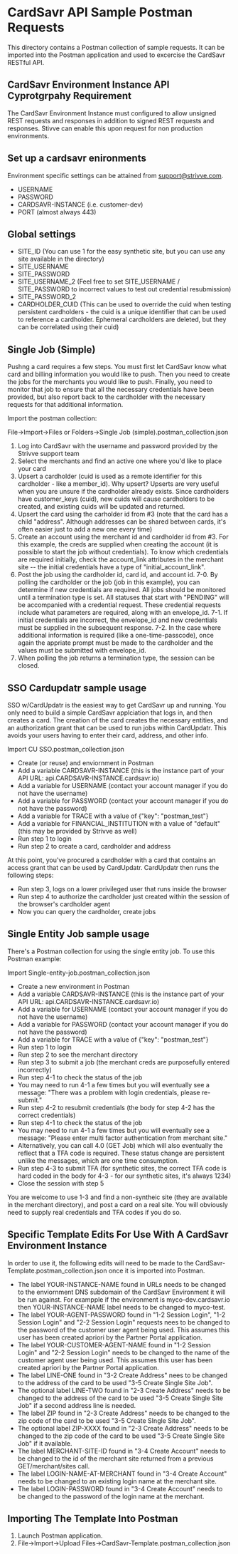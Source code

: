 # CardSavr API Sample Postman Requests

This directory contains a Postman collection of sample requests.  It can be imported into the Postman application and used to excercise the CardSavr RESTful API.  

## CardSavr Environment Instance API Cyprotgrpahy Requirement

The CardSavr Environment Instance must configured to allow unsigned REST requests and responses in addition to signed REST requests and responses.  Stivve can enable this upon request for non production environments.

## Set up a cardsavr enironments

Environment specific settings can be attained from support@strivve.com.  

- USERNAME
- PASSWORD
- CARDSAVR-INSTANCE (i.e. customer-dev)
- PORT (almost always 443)

## Global settings

- SITE_ID (You can use 1 for the easy synthetic site, but you can use any site available in the directory)
- SITE_USERNAME 
- SITE_PASSWORD
- SITE_USERNAME_2  (Feel free to set SITE_USERNAME / SITE_PASSWORD to incorrect values to test out credential resubmission)
- SITE_PASSWORD_2
- CARDHOLDER_CUID  (This can be used to override the cuid when testing persistent cardholders - the cuid is a unique identifier that can be used to reference a cardholder.  Ephemeral cardholders are deleted, but they can be correlated using their cuid)

## Single Job (Simple)

Pushng a card requires a few steps.  You must first let CardSavr know what card and billing information you would like to push.  Then you need to create the jobs for the merchants you would like to push.  Finally, you need to monitor that job to ensure that all the necessary credentials have been provided, but also report back to the cardholder with the necessary requests for that additional information.

Import the postman collection:

File->Import->Files or Folders->Single Job (simple).postman_collection.json

1. Log into CardSavr with the username and password provided by the Strivve support team
2. Select the merchants and find an active one where you'd like to place your card
3. Upsert a cardholder (cuid is used as a remote identifier for this cardholder - like a member_id).  Why upsert?  Upserts are very useful when you are unsure if the cardholder already exists.  Since cardholders have customer_keys (cuid), new cuids will cause cardholders to be created, and existing cuids will be updated and returned.
4. Upsert the card using the carholder id from #3 (note that the card has a child "address".  Although addresses can be shared between cards, it's often easier just to add a new one every time)
5. Create an account using the merchant id and cardholder id from #3.  For this example, the creds are supplied when creating the account (it is possible to start the job without credentials).  To know which credentials are required initially, check the account_link attributes in the merchant site -- the initial credentials have a type of "initial_account_link".
6. Post the job using the cardholder id, card id, and account id. 
7-0. By polling the cardholder or the job (job in this example), you can determine if new credentials are required.  All jobs should be monitored until a termination type is set.  All statuses that start with "PENDING" will be accompanied with a credential request.  These credential requests include what parameters are required, along with an envelope_id.
7-1. If initial credentials are incorrect, the envelope_id and new credentials must be supplied in the subsequent response.
7-2. In the case where additional information is required (like a one-time-passcode), once again the appriate prompt must be made to the cardholder and the values must be submitted with envelope_id.
8. When polling the job returns a termination type, the session can be closed.  


## SSO Cardupdatr sample usage

SSO w/CardUpdatr is the easiest way to get CardSavr up and running.  You only need to build a simple CardSavr applciation that logs in, and then creates a card.  The creation of the card creates the necessary entities, and an authorization grant that can be used to run jobs within CardUpdatr.  This avoids your users having to enter their card, address, and other info.

Import CU SSO.postman_collection.json

- Create (or reuse) and enviornment in Postman
- Add a variable CARDSAVR-INSTANCE (this is the instance part of your API URL: api.CARDSAVR-INSTANCE.cardsavr.io)
- Add a variable for USERNAME (contact your account manager if you do not have the username)
- Add a variable for PASSWORD (contact your account manager if you do not have the password)
- Add a variable for TRACE with a value of {"key": "postman_test"}
- Add a variable for FINANCIAL_INSTITUTION with a value of "default" (this may be provided by Strivve as well)
- Run step 1 to login
- Run step 2 to create a card, cardholder and address

At this point, you've procured a cardholder with a card that contains an access grant that can be used by CardUpdatr.  CardUpdatr then runs the following steps:

- Run step 3, logs on a lower privileged user that runs inside the browser
- Run step 4 to authorize the cardholder just created within the session of the browser's cardholder agent
- Now you can query the cardholder, create jobs


## Single Entity Job sample usage

There's a Postman collection for using the single entity job.  To use this Postman example:

Import Single-entity-job.postman_collection.json

- Create a new environment in Postman
- Add a variable CARDSAVR-INSTANCE (this is the instance part of your API URL: api.CARDSAVR-INSTANCE.cardsavr.io)
- Add a variable for USERNAME (contact your account manager if you do not have the username)
- Add a variable for PASSWORD (contact your account manager if you do not have the password)
- Add a variable for TRACE with a value of {"key": "postman_test"}
- Run step 1 to login
- Run step 2 to see the merchant directory
- Run step 3 to submit a job (the merchant creds are purposefully entered incorrectly)
- Run step 4-1 to check the status of the job
- You may need to run 4-1 a few times but you will eventually see a message:  "There was a problem with login credentials, please re-submit."
- Run step 4-2 to resubmit credentials (the body for step 4-2 has the correct credentials)
- Run step 4-1 to check the status of the job
- You may need to run 4-1 a few times but you will eventually see a message:  "Please enter multi factor authentication from merchant site."
- Alternatively, you can call 4.0 (GET Job) which will also eventually the reflect that a TFA code is required. These status change are persistent unlike the messages, which are one time consumption.
- Run step 4-3 to submit TFA (for synthetic sites, the correct TFA code is hard coded in the body for 4-3 - for our synthetic sites, it's always 1234)
- Close the session with step 5

You are welcome to use 1-3 and find a non-syntheic site (they are available in the merchant directory), and post a card on a real site.  You will obviously need to supply real credentials and TFA codes if you do so.

## Specific Template Edits For Use With A CardSavr Environment Instance

In order to use it, the following edits will need to be made to the CardSavr-Template.postman_collection.json once it is imported into Postman.

- The label YOUR-INSTANCE-NAME found in URLs needs to be changed to the enviornment DNS subdomain of the CardSavr Environment it will be run against.  For exampple if the environment is myco-dev.cardsavr.io then YOUR-INSTANCE-NAME label needs to be changed to myco-test.
- The label YOUR-AGENT-PASSWORD found in "1-2 Session Login", "1-2 Session Login" and "2-2 Session Login" requests nees to be changed to the password of the customer user agent being used. This assumes this user has been created apriori by the Partner Portal application.
- The label YOUR-CUSTOMER-AGENT-NAME found in "1-2 Session Login" and "2-2 Session Login" needs to be changed to the name of the customer agent user being used.  This assumes this user has been created apriori by the Partner Portal application.
- The label LINE-ONE found in "3-2 Create Address" nees to be changed to the address of the card to be used "3-5 Create Single Site Job".
- The optional label LINE-TWO found in "2-3 Create Address" needs to be changed to the address of the card to be used "3-5 Create Single Site Job" if a second address line is needed. 
- The label ZIP found in "2-3 Create Address" needs to be changed to the zip code of the card to be used "3-5 Create SIngle Site Job".
- The optional label ZIP-XXXX found in "2-3 Create Address" needs to be changed to the zip code of the card to be used "3-5 Create Single Site Job" if it available.
- The label MERCHANT-SITE-ID found in "3-4 Create Account" needs to be changed to the id of the merchant site returned from a previous GET/merchant/sites call.
- The label LOGIN-NAME-AT-MERCHANT found in "3-4 Create Account" needs to be changed to an existing login name at the merchant site.
- The label LOGIN-PASSWORD found in "3-4 Create Account" needs to be changed to the password of the login name at the merchant.




## Importing The Template Into Postman

1. Launch Postman application.
2. File->Import->Upload Files->CardSavr-Template.postman_collection.json
